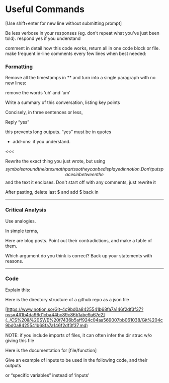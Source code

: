 # Useful Commands

[Use shift+enter for new line without submitting prompt]

Be less verbose in your responses (eg. don't repeat what you've just been told). respond yes if you understand

comment in detail how this code works, return all in one code block or file. make frequent in-line comments every few lines when best needed:

### Formatting

Remove all the timestamps in ** and turn into a single paragraph with no new lines:

remove the words ‘uh’ and ‘um’

Write a summary of this conversation, listing key points

Concisely, in three sentences or less,

Reply “yes”

this prevents long outputs. “yes” must be in quotes

- add-ons: if you understand.

<<<

Rewrite the exact thing you just wrote, but using $$ symbols around the latex math parts so they can be displayed in notion. Don't put spaces in between the $$ and the text it encloses. Don't start off with any comments, just rewrite it

After pasting, delete last $ and add $ back in

---

### Critical Analysis

Use analogies. 

In simple terms,

Here are blog posts. Point out their contradictions, and make a table of them. 

Which argument do you think is correct? Back up your statements with reasons.

---

### Code

Explain this:

Here is the directory structure of a github repo as a json file

[https://www.notion.so/Git-4c9bd0a8425541b68fa7a146f2df3f37?pvs=4#1b4da96d1cba44bc89c86b1abe9a67e2](../CS%20&%20SWE%20f7436b5aff924c04aa569007bb061038/Git%204c9bd0a8425541b68fa7a146f2df3f37.md)

NOTE: if you include imports of files, it can often infer the dir struc w/o giving this file

Here is the documentation for [file/function]

Give an example of inputs to be used in the following code, and their outputs

or “specific variables” instead of ‘inputs’